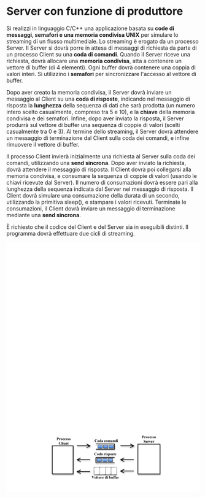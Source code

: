 Server con funzione di produttore
=================================

Si realizzi in linguaggio C/C++ una applicazione basata su **code di
messaggi, semafori e una memoria condivisa UNIX** per simulare lo
streaming di un flusso multimediale. Lo streaming è erogato da un
processo Server. Il Server si dovrà porre in attesa di messaggi di
richiesta da parte di un processo Client su una **coda di comandi**.
Quando il Server riceve una richiesta, dovrà allocare una **memoria
condivisa**, atta a contenere un vettore di buffer (di 4 elementi). Ogni
buffer dovrà contenere una coppia di valori interi. Si utilizzino i
**semafori** per sincronizzare l'accesso al vettore di buffer.

Dopo aver creato la memoria condivisa, il Server dovrà inviare un
messaggio al Client su una **coda di risposte**, indicando nel messaggio
di risposta la **lunghezza** della sequenza di dati che sarà prodotta
(un numero intero scelto casualmente, compreso tra 5 e 10), e la
**chiave** della memoria condivisa e dei semafori. Infine, dopo aver
inviato la risposta, il Server produrrà sul vettore di buffer una
sequenza di coppie di valori (scelti casualmente tra 0 e 3). Al termine
dello streaming, il Server dovrà attendere un messaggio di terminazione
dal Client sulla coda dei comandi, e infine rimuovere il vettore di
buffer.

Il processo Client invierà inizialmente una richiesta al Server sulla
coda dei comandi, utilizzando una **send sincrona**. Dopo aver inviato
la richiesta, dovrà attendere il messaggio di risposta. Il Client dovrà
poi collegarsi alla memoria condivisa, e consumare la sequenza di coppie
di valori (usando le chiavi ricevute dal Server). Il numero di
consumazioni dovrà essere pari alla lunghezza della sequenza indicata
dal Server nel messaggio di risposta. Il Client dovrà simulare una
consumazione della durata di un secondo, utilizzando la primitiva
sleep(), e stampare i valori ricevuti. Terminate le consumazioni, il
Client dovrà inviare un messaggio di terminazione mediante una **send
sincrona**.

È richiesto che il codice del Client e del Server sia in eseguibili
distinti. Il programma dovrà effettuare due cicli di streaming.

![image](/images/ambiente_locale/code_messaggi/server_con_funzione_di_produttore.png)
